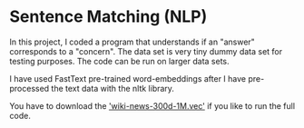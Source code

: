# Sentence Matching (NLP)

In this project, I coded a program that understands if an "answer" corresponds to a "concern". The data set is very tiny dummy data set for testing purposes. The code can be run on larger data sets.

I have used FastText pre-trained word-embeddings after I have pre-processed the text data with the nltk library.

You have to download the ['wiki-news-300d-1M.vec'](https://fasttext.cc/docs/en/english-vectors.html) if you like to run the full code.